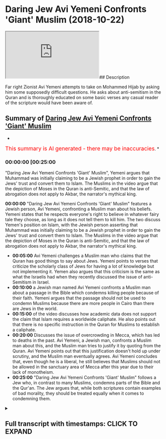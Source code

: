 # Daring Jew Avi Yemeni Confronts 'Giant' Muslim (2018-10-22)

<iframe loading='lazy' src='https://www.youtube.com/embed/h7Ak2oqNtQk'></iframe>## Description

Far right Zionist Avi Yemeni attempts to take on Mohammed Hijab by asking him some supposedly difficult questions. He asks about anti-semitism in the Quran and is thoroughly educated on some basic verses any casual reader of the scripture would have been aware of.

## Summary of [Daring Jew Avi Yemeni Confronts 'Giant' Muslim](https://www.youtube.com/watch?v=h7Ak2oqNtQk)

*

<span style="color:red; font-size:125%">This summary is AI generated - there may be inaccuracies</span>. \*

### <a onclick="modifyYTiframeseektime('1500')">00:00:00 \[00:25:00</a>

"Daring Jew Avi Yemeni Confronts 'Giant' Muslim", Yemeni argues that Muhammad was initially claiming to be a Jewish prophet in order to gain the Jews' trust and convert them to Islam. The Muslims in the video argue that the depiction of Moses in the Quran is anti-Semitic, and that the law of abrogation does not apply to Akbar, the narrator's mythical king.

**<a onclick="modifyYTiframeseektime('0')">00:00:00</a>**  "Daring Jew Avi Yemeni Confronts 'Giant' Muslim" features a Jewish person, Avi Yemeni, confronting a Muslim man about his beliefs. Yemeni states that he respects everyone's right to believe in whatever fairy tale they choose, as long as it does not tell them to kill him. The two discuss Yemen's position on Islam, with the Jewish person asserting that Muhammad was initially claiming to be a Jewish prophet in order to gain the Jews' trust and convert them to Islam. The Muslims in the video argue that the depiction of Moses in the Quran is anti-Semitic, and that the law of abrogation does not apply to Akbar, the narrator's mythical king.

*   **<a onclick="modifyYTiframeseektime('300')">00:05:00</a>**  Avi Yemeni challenges a Muslim man who claims that the Quran has good things to say about Jews. Yemeni points to verses that criticize the scholarly class of Jews for having a lot of knowledge but not implementing it. Yemen also argues that this criticism is the same as what the Israelis had when they recently discussed the issue of anti-Semitism in Israel.
*   **<a onclick="modifyYTiframeseektime('600')">00:10:00</a>**  a Jewish man named Avi Yemeni confronts a Muslim man about a passage in the Bible which condemns killing people because of their faith. Yemeni argues that the passage should not be used to condemn Muslims because there are more people in Cairo than there are Jews in the world.
*   **<a onclick="modifyYTiframeseektime('900')">00:15:00</a>** of the video discusses how academic data does not support the claim that Islam requires a worldwide caliphate. He also points out that there is no specific instruction in the Quran for Muslims to establish a caliphate.
*   **<a onclick="modifyYTiframeseektime('1200')">00:20:00</a>** Discusses the issue of overcrowding in Mecca, which has led to deaths in the past. Avi Yemeni, a Jewish man, confronts a Muslim man about this, and the Muslim man tries to justify it by quoting from the Quran. Avi Yemeni points out that this justification doesn't hold up under scrutiny, and the Muslim man eventually agrees. Avi Yemeni concludes that, even though he is a liberal, he still believes that Muslims should not be allowed in the sanctuary area of Mecca after this year due to their lack of monotheism.
*   **<a onclick="modifyYTiframeseektime('1500')">00:25:00</a>**  "Daring Jew Avi Yemeni Confronts 'Giant' Muslim" follows a Jew who, in contrast to many Muslims, condemns parts of the Bible and the Qur'an. The Jew argues that, while both scriptures contain examples of bad morality, they should be treated equally when it comes to condemning them.

<details><summary><h2>Full transcript with timestamps: CLICK TO EXPAND</h2></summary>

<a onclick="modifyYTiframeseektime('8)')">0:00:08 okay sorry lame or um so yeah okay I've</a> <a onclick="modifyYTiframeseektime('12)')">0:00:12 asked him a question yeah talk about one</a> <a onclick="modifyYTiframeseektime('15)')">0:00:15 aspect I'm proud of my culture excellent</a> <a onclick="modifyYTiframeseektime('17)')">0:00:17 time believe in God alright so you're so</a> <a onclick="modifyYTiframeseektime('19)')">0:00:19 you're your Jewish person why not you're</a> <a onclick="modifyYTiframeseektime('22)')">0:00:22 your Jew by I I respect everybody's</a> <a onclick="modifyYTiframeseektime('26)')">0:00:26 right to believe him whatever fairy tale</a> <a onclick="modifyYTiframeseektime('28)')">0:00:28 as long as your fairy tale doesn't tell</a> <a onclick="modifyYTiframeseektime('30)')">0:00:30 you to kill me no problem so okay I</a> <a onclick="modifyYTiframeseektime('33)')">0:00:33 haven't got a problem with that now I</a> <a onclick="modifyYTiframeseektime('35)')">0:00:35 know where you are in terms of morality</a> <a onclick="modifyYTiframeseektime('37)')">0:00:37 so in terms of objective morality we</a> <a onclick="modifyYTiframeseektime('40)')">0:00:40 can't say that you have a definite set</a> <a onclick="modifyYTiframeseektime('43)')">0:00:43 of moral principles that you adhere to</a> <a onclick="modifyYTiframeseektime('46)')">0:00:46 or do you within judeo-christian values</a> <a onclick="modifyYTiframeseektime('49)')">0:00:49 yep</a> <a onclick="modifyYTiframeseektime('49)')">0:00:49 okay so you do accept for example the</a> <a onclick="modifyYTiframeseektime('52)')">0:00:52 Old Testament as as divinely inspired on</a> <a onclick="modifyYTiframeseektime('55)')">0:00:55 our values as Western civilization is</a> <a onclick="modifyYTiframeseektime('58)')">0:00:58 founded on the Old Testament</a> <a onclick="modifyYTiframeseektime('60)')">0:01:00 so in one way or another I do but there</a> <a onclick="modifyYTiframeseektime('64)')">0:01:04 are parts of it that I find yeah I'm</a> <a onclick="modifyYTiframeseektime('66)')">0:01:06 sorry I'm not sure what your what your</a> <a onclick="modifyYTiframeseektime('68)')">0:01:08 particular stance is what I've seen you</a> <a onclick="modifyYTiframeseektime('70)')">0:01:10 I see you in conjunction with Tommy</a> <a onclick="modifyYTiframeseektime('73)')">0:01:13 Robinson that's how I got to know who</a> <a onclick="modifyYTiframeseektime('74)')">0:01:14 you were</a> <a onclick="modifyYTiframeseektime('75)')">0:01:15 that's what you kind of doing like a</a> <a onclick="modifyYTiframeseektime('76)')">0:01:16 rush are you it Tommy as well I you</a> <a onclick="modifyYTiframeseektime('78)')">0:01:18 match the cop or something yeah neither</a> <a onclick="modifyYTiframeseektime('80)')">0:01:20 ambassador cop if you go back to the</a> <a onclick="modifyYTiframeseektime('81)')">0:01:21 fray just on us on a public record but</a> <a onclick="modifyYTiframeseektime('83)')">0:01:23 here's what I'll say to you is that yes</a> <a onclick="modifyYTiframeseektime('85)')">0:01:25 I saw you in conjunction with that and</a> <a onclick="modifyYTiframeseektime('86)')">0:01:26 what it seems I'm not sure you can</a> <a onclick="modifyYTiframeseektime('88)')">0:01:28 obviously correct me if I'm wrong it</a> <a onclick="modifyYTiframeseektime('89)')">0:01:29 seems to me that your position is is it</a> <a onclick="modifyYTiframeseektime('91)')">0:01:31 anti Islam yeah yeah can I can I ask you</a> <a onclick="modifyYTiframeseektime('95)')">0:01:35 I'm not sure and once again I'm just</a> <a onclick="modifyYTiframeseektime('97)')">0:01:37 asking you to sortie okay no but yes</a> <a onclick="modifyYTiframeseektime('103)')">0:01:43 yeah so I was gonna ask you them no bum</a> <a onclick="modifyYTiframeseektime('106)')">0:01:46 if your if your position is anti Islam</a> <a onclick="modifyYTiframeseektime('109)')">0:01:49 that's not a problem I mean by</a> <a onclick="modifyYTiframeseektime('112)')">0:01:52 definition if you're something other</a> <a onclick="modifyYTiframeseektime('114)')">0:01:54 than Muslim you're going to disagree</a> <a onclick="modifyYTiframeseektime('115)')">0:01:55 with parts of Islam</a> <a onclick="modifyYTiframeseektime('116)')">0:01:56 can I ask you specifically what do you</a> <a onclick="modifyYTiframeseektime('119)')">0:01:59 find repugnant about Islam that you feel</a> <a onclick="modifyYTiframeseektime('122)')">0:02:02 like you need to address the the</a> <a onclick="modifyYTiframeseektime('124)')">0:02:04 anti-semitism okay go ahead so tell me</a> <a onclick="modifyYTiframeseektime('127)')">0:02:07 what you want particularly say you're</a> <a onclick="modifyYTiframeseektime('129)')">0:02:09 denying that Islam is anti-semitic well</a> <a onclick="modifyYTiframeseektime('131)')">0:02:11 the thing is you'd have to look at the</a> <a onclick="modifyYTiframeseektime('133)')">0:02:13 plan don't I got a medic I don't mean</a> <a onclick="modifyYTiframeseektime('136)')">0:02:16 well Moses is a semi hi nice Jew hatred</a> <a onclick="modifyYTiframeseektime('140)')">0:02:20 all right okay does the Quran declare</a> <a onclick="modifyYTiframeseektime('143)')">0:02:23 hatred for Moses your Moses in the Quran</a> <a onclick="modifyYTiframeseektime('146)')">0:02:26 is not the same as the Jewish noise no</a> <a onclick="modifyYTiframeseektime('148)')">0:02:28 problem but he was a bunny inside he was</a> <a onclick="modifyYTiframeseektime('150)')">0:02:30 a junior</a> <a onclick="modifyYTiframeseektime('155)')">0:02:35 because Moses for us is the most</a> <a onclick="modifyYTiframeseektime('157)')">0:02:37 commonly repeated oft repeated prophet</a> <a onclick="modifyYTiframeseektime('159)')">0:02:39 in the whole of the Quran</a> <a onclick="modifyYTiframeseektime('160)')">0:02:40 he's repeated in over 70% nominal sage</a> <a onclick="modifyYTiframeseektime('162)')">0:02:42 said he was a Jewish prophet yes and and</a> <a onclick="modifyYTiframeseektime('165)')">0:02:45 and you who the junior that Moses was</a> <a onclick="modifyYTiframeseektime('167)')">0:02:47 but Muhammad in the beginning was</a> <a onclick="modifyYTiframeseektime('169)')">0:02:49 claiming he was a Jewish prophet to try</a> <a onclick="modifyYTiframeseektime('171)')">0:02:51 get the Jews on to convert no problem</a> <a onclick="modifyYTiframeseektime('173)')">0:02:53 but why was he represented you reckon</a> <a onclick="modifyYTiframeseektime('175)')">0:02:55 that the depiction of Moses in the Quran</a> <a onclick="modifyYTiframeseektime('177)')">0:02:57 is is an anti-semitic one no ok thank</a> <a onclick="modifyYTiframeseektime('182)')">0:03:02 you very much so then to answer your</a> <a onclick="modifyYTiframeseektime('183)')">0:03:03 question then by extension</a> <a onclick="modifyYTiframeseektime('185)')">0:03:05 I'll say one of the heroes of Islam is a</a> <a onclick="modifyYTiframeseektime('187)')">0:03:07 Jew and not just one a new version that</a> <a onclick="modifyYTiframeseektime('190)')">0:03:10 your version of I'm I'm with you by I'm</a> <a onclick="modifyYTiframeseektime('194)')">0:03:14 just Oscar just answering your question</a> <a onclick="modifyYTiframeseektime('195)')">0:03:15 right if we're looking at all of the</a> <a onclick="modifyYTiframeseektime('197)')">0:03:17 Quran oh this is very lovely things</a> <a onclick="modifyYTiframeseektime('198)')">0:03:18 about Jews the more of abrogation tells</a> <a onclick="modifyYTiframeseektime('200)')">0:03:20 us that in the beginning he liked the</a> <a onclick="modifyYTiframeseektime('202)')">0:03:22 Jews later when he realized Guzzi your</a> <a onclick="modifyYTiframeseektime('206)')">0:03:26 prophet</a> <a onclick="modifyYTiframeseektime('206)')">0:03:26 okay well that tell me where it says</a> <a onclick="modifyYTiframeseektime('208)')">0:03:28 that in the beginning he liked the Jews</a> <a onclick="modifyYTiframeseektime('209)')">0:03:29 and later Eden if you look at the</a> <a onclick="modifyYTiframeseektime('211)')">0:03:31 historically but the plaque is by the</a> <a onclick="modifyYTiframeseektime('213)')">0:03:33 way do you know the law of abrogation</a> <a onclick="modifyYTiframeseektime('214)')">0:03:34 sorry sorry to cut you off there's a</a> <a onclick="modifyYTiframeseektime('216)')">0:03:36 verse in chapter 2 verse hundred and six</a> <a onclick="modifyYTiframeseektime('217)')">0:03:37 of the Quran - a from a it's a nun once</a> <a onclick="modifyYTiframeseektime('219)')">0:03:39 you hand it to your Hyneman hell with</a> <a onclick="modifyYTiframeseektime('220)')">0:03:40 you it only applies to a cam which are</a> <a onclick="modifyYTiframeseektime('223)')">0:03:43 rulings it does not apply to Akbar which</a> <a onclick="modifyYTiframeseektime('226)')">0:03:46 are narratives so here what you've</a> <a onclick="modifyYTiframeseektime('227)')">0:03:47 talked about abrogation which is</a> <a onclick="modifyYTiframeseektime('229)')">0:03:49 something people who don't know much</a> <a onclick="modifyYTiframeseektime('230)')">0:03:50 about Islam I'm not trying to say</a> <a onclick="modifyYTiframeseektime('231)')">0:03:51 specifically you use all the time the</a> <a onclick="modifyYTiframeseektime('234)')">0:03:54 law obligation only applies to legal</a> <a onclick="modifyYTiframeseektime('237)')">0:03:57 rulings it cannot apply it cannot they</a> <a onclick="modifyYTiframeseektime('239)')">0:03:59 cannot be a narrative the there</a> <a onclick="modifyYTiframeseektime('240)')">0:04:00 the rulings are pretty much fundamental</a> <a onclick="modifyYTiframeseektime('243)')">0:04:03 to the rebate let's not do that Sharia</a> <a onclick="modifyYTiframeseektime('246)')">0:04:06 problem I don't think you should be a</a> <a onclick="modifyYTiframeseektime('252)')">0:04:12 lot of talk knows a quick question you</a> <a onclick="modifyYTiframeseektime('254)')">0:04:14 can start this well that's that's a it's</a> <a onclick="modifyYTiframeseektime('257)')">0:04:17 a similar view to Timothy and in the</a> <a onclick="modifyYTiframeseektime('258)')">0:04:18 Bible which says that women are not</a> <a onclick="modifyYTiframeseektime('259)')">0:04:19 allowed to talk in there in the church</a> <a onclick="modifyYTiframeseektime('260)')">0:04:20 but I was going to say too much because</a> <a onclick="modifyYTiframeseektime('262)')">0:04:22 you were saying Muhammad could be</a> <a onclick="modifyYTiframeseektime('265)')">0:04:25 anti-semitic how do I say this not</a> <a onclick="modifyYTiframeseektime('266)')">0:04:26 bombers and Christians beatitude</a> <a onclick="modifyYTiframeseektime('268)')">0:04:28 everyone has the propensity to be let's</a> <a onclick="modifyYTiframeseektime('275)')">0:04:35 keep this keep this going well I was</a> <a onclick="modifyYTiframeseektime('276)')">0:04:36 going to say the Quran says something</a> <a onclick="modifyYTiframeseektime('277)')">0:04:37 really interesting about Jewish people</a> <a onclick="modifyYTiframeseektime('278)')">0:04:38 okay I'll tell you exactly what the</a> <a onclick="modifyYTiframeseektime('280)')">0:04:40 Quran says in the summary now that</a> <a onclick="modifyYTiframeseektime('281)')">0:04:41 interesting no no you're focusing on the</a> <a onclick="modifyYTiframeseektime('284)')">0:04:44 boring plot the plot and brother are</a> <a onclick="modifyYTiframeseektime('286)')">0:04:46 subjective well are you asking me a</a> <a onclick="modifyYTiframeseektime('287)')">0:04:47 question which is scriptural in nature</a> <a onclick="modifyYTiframeseektime('289)')">0:04:49 and I'm giving you the answer right the</a> <a onclick="modifyYTiframeseektime('290)')">0:04:50 Quran it says mini al-kitab in chapter 3</a> <a onclick="modifyYTiframeseektime('293)')">0:04:53 verse 75 that there are those of the</a> <a onclick="modifyYTiframeseektime('296)')">0:04:56 Jews and the Christians that you can</a> <a onclick="modifyYTiframeseektime('298)')">0:04:58 trust them and there are those who you</a> <a onclick="modifyYTiframeseektime('300)')">0:05:00 can trust in another verse in the same</a> <a onclick="modifyYTiframeseektime('301)')">0:05:01 surah it says later so I add they're not</a> <a onclick="modifyYTiframeseektime('302)')">0:05:02 all the same</a> <a onclick="modifyYTiframeseektime('303)')">0:05:03 that was the one first before it so in</a> <a onclick="modifyYTiframeseektime('305)')">0:05:05 other words the Quran attitude towards</a> <a onclick="modifyYTiframeseektime('307)')">0:05:07 Jews and Christians seems to be in line</a> <a onclick="modifyYTiframeseektime('309)')">0:05:09 with its attitude towards Muslims</a> <a onclick="modifyYTiframeseektime('311)')">0:05:11 because in the Quran chapter 35 of the</a> <a onclick="modifyYTiframeseektime('313)')">0:05:13 Quran it says minimum volume all in</a> <a onclick="modifyYTiframeseektime('315)')">0:05:15 every human who mocked us it and when</a> <a onclick="modifyYTiframeseektime('316)')">0:05:16 whom shall become bill hey rod that's a</a> <a onclick="modifyYTiframeseektime('319)')">0:05:19 hold on fear no problem so just just to</a> <a onclick="modifyYTiframeseektime('321)')">0:05:21 keep going</a> <a onclick="modifyYTiframeseektime('322)')">0:05:22 the Quran says that there are some</a> <a onclick="modifyYTiframeseektime('324)')">0:05:24 Muslims who are oppressive to themselves</a> <a onclick="modifyYTiframeseektime('326)')">0:05:26 and some of them which are on the middle</a> <a onclick="modifyYTiframeseektime('328)')">0:05:28 path and those who are excel likewise</a> <a onclick="modifyYTiframeseektime('331)')">0:05:31 the Quran says about the Jews and</a> <a onclick="modifyYTiframeseektime('332)')">0:05:32 Christians they're not all the same</a> <a onclick="modifyYTiframeseektime('333)')">0:05:33 there are some good of them and there</a> <a onclick="modifyYTiframeseektime('335)')">0:05:35 are some bad of them likewise the quran</a> <a onclick="modifyYTiframeseektime('337)')">0:05:37 makes that kind of has that sentiment to</a> <a onclick="modifyYTiframeseektime('339)')">0:05:39 all of humankind that humankind you find</a> <a onclick="modifyYTiframeseektime('341)')">0:05:41 good people and you find bite you find</a> <a onclick="modifyYTiframeseektime('342)')">0:05:42 trustworthy and you find untrustful so I</a> <a onclick="modifyYTiframeseektime('345)')">0:05:45 think if we're talking about the Quran</a> <a onclick="modifyYTiframeseektime('346)')">0:05:46 what we need to do is we need to look at</a> <a onclick="modifyYTiframeseektime('348)')">0:05:48 the text it's easy to say well Muslims</a> <a onclick="modifyYTiframeseektime('351)')">0:05:51 believe in this in Muslim and I would</a> <a onclick="modifyYTiframeseektime('352)')">0:05:52 agree with you avi right if you said to</a> <a onclick="modifyYTiframeseektime('354)')">0:05:54 me look Muslims are anti-semitic I would</a> <a onclick="modifyYTiframeseektime('356)')">0:05:56 say to some of the Muslims are</a> <a onclick="modifyYTiframeseektime('358)')">0:05:58 anti-semitic</a> <a onclick="modifyYTiframeseektime('359)')">0:05:59 now I did let's be honest yes a majority</a> <a onclick="modifyYTiframeseektime('361)')">0:06:01 you've been on any Muslim forum online</a> <a onclick="modifyYTiframeseektime('364)')">0:06:04 he might be right and depends on the</a> <a onclick="modifyYTiframeseektime('366)')">0:06:06 location I'm from Egypt okay in Egypt</a> <a onclick="modifyYTiframeseektime('369)')">0:06:09 anti</a> <a onclick="modifyYTiframeseektime('370)')">0:06:10 I would say anti-semitism is the default</a> <a onclick="modifyYTiframeseektime('372)')">0:06:12 position if you're not anti-semitic in</a> <a onclick="modifyYTiframeseektime('374)')">0:06:14 Egypt it's irregular whether you're a</a> <a onclick="modifyYTiframeseektime('376)')">0:06:16 nationalist or why is that it's because</a> <a onclick="modifyYTiframeseektime('378)')">0:06:18 of I will tell you spread the whole the</a> <a onclick="modifyYTiframeseektime('380)')">0:06:20 never else your question I can't my</a> <a onclick="modifyYTiframeseektime('381)')">0:06:21 piece yes yes no it's not a sign is if</a> <a onclick="modifyYTiframeseektime('383)')">0:06:23 I'm not saying that it's because of the</a> <a onclick="modifyYTiframeseektime('384)')">0:06:24 wars i ensued should be in the rock 1967</a> <a onclick="modifyYTiframeseektime('386)')">0:06:26 1973 these wars heights in the</a> <a onclick="modifyYTiframeseektime('388)')">0:06:28 anti-semitism but then on the flip side</a> <a onclick="modifyYTiframeseektime('391)')">0:06:31 the peace subject like the breaks it's</a> <a onclick="modifyYTiframeseektime('393)')">0:06:33 called summaries no no no no problem but</a> <a onclick="modifyYTiframeseektime('395)')">0:06:35 in no problem I I don't disagree with</a> <a onclick="modifyYTiframeseektime('397)')">0:06:37 history right history isn't something</a> <a onclick="modifyYTiframeseektime('399)')">0:06:39 which is that but what I'm saying to you</a> <a onclick="modifyYTiframeseektime('401)')">0:06:41 is that on the flip side you know you do</a> <a onclick="modifyYTiframeseektime('402)')">0:06:42 disagree with history because when it</a> <a onclick="modifyYTiframeseektime('403)')">0:06:43 comes to Israel I've seen let's not done</a> <a onclick="modifyYTiframeseektime('407)')">0:06:47 nothing that's not convolute the</a> <a onclick="modifyYTiframeseektime('408)')">0:06:48 discussion I piggy but you can't you've</a> <a onclick="modifyYTiframeseektime('409)')">0:06:49 made a pretty wrong statement that you</a> <a onclick="modifyYTiframeseektime('412)')">0:06:52 don't you don't disagree with history</a> <a onclick="modifyYTiframeseektime('414)')">0:06:54 but you actually do fundamentally maybe</a> <a onclick="modifyYTiframeseektime('419)')">0:06:59 it's because of my compounded ignorance</a> <a onclick="modifyYTiframeseektime('420)')">0:07:00 of vision you could you could illuminate</a> <a onclick="modifyYTiframeseektime('422)')">0:07:02 and educate and edify no problem but</a> <a onclick="modifyYTiframeseektime('424)')">0:07:04 what I'm saying to you is this having</a> <a onclick="modifyYTiframeseektime('426)')">0:07:06 you have to we have to stick to the</a> <a onclick="modifyYTiframeseektime('427)')">0:07:07 topic you saw you started off by talking</a> <a onclick="modifyYTiframeseektime('429)')">0:07:09 about anti-semitism inves in the</a> <a onclick="modifyYTiframeseektime('431)')">0:07:11 scriptures right yeah we talked about</a> <a onclick="modifyYTiframeseektime('433)')">0:07:13 verses of the Quran which explicitly</a> <a onclick="modifyYTiframeseektime('435)')">0:07:15 mentioned good things about Jewish</a> <a onclick="modifyYTiframeseektime('437)')">0:07:17 people I'll tell you some that don't</a> <a onclick="modifyYTiframeseektime('438)')">0:07:18 because I want to be balanced here I</a> <a onclick="modifyYTiframeseektime('440)')">0:07:20 don't want to be you know unbalanced it</a> <a onclick="modifyYTiframeseektime('442)')">0:07:22 talks about this Jewish scholarly class</a> <a onclick="modifyYTiframeseektime('444)')">0:07:24 in chapter 62 of the Quran hey lar yeah</a> <a onclick="modifyYTiframeseektime('446)')">0:07:26 I mean Luis Farah donkeys that have that</a> <a onclick="modifyYTiframeseektime('449)')">0:07:29 have scriptures on their backs</a> <a onclick="modifyYTiframeseektime('450)')">0:07:30 what does this mean the Quran makes a</a> <a onclick="modifyYTiframeseektime('452)')">0:07:32 criticism about Jewish scholars that</a> <a onclick="modifyYTiframeseektime('454)')">0:07:34 they have a lot of action they have a</a> <a onclick="modifyYTiframeseektime('457)')">0:07:37 lot of knowledge it says they have a lot</a> <a onclick="modifyYTiframeseektime('458)')">0:07:38 of knowledge but that they don't</a> <a onclick="modifyYTiframeseektime('459)')">0:07:39 implement that knowledge and by the way</a> <a onclick="modifyYTiframeseektime('461)')">0:07:41 it's really interesting about this</a> <a onclick="modifyYTiframeseektime('462)')">0:07:42 criticism avi is that it's the same</a> <a onclick="modifyYTiframeseektime('463)')">0:07:43 criticism that the Israelis had when</a> <a onclick="modifyYTiframeseektime('465)')">0:07:45 recently I was looking at her out it's</a> <a onclick="modifyYTiframeseektime('467)')">0:07:47 one of the Israeli newspapers that's</a> <a onclick="modifyYTiframeseektime('469)')">0:07:49 right let's just be fair guys are it is</a> <a onclick="modifyYTiframeseektime('471)')">0:07:51 not very is Rayleigh they and that's</a> <a onclick="modifyYTiframeseektime('473)')">0:07:53 your position as a right-wing but it's a</a> <a onclick="modifyYTiframeseektime('474)')">0:07:54 left-wing paper like very far live no</a> <a onclick="modifyYTiframeseektime('476)')">0:07:56 problem but it is a paper in Israel</a> <a onclick="modifyYTiframeseektime('478)')">0:07:58 hiding Jews no problem but they were</a> <a onclick="modifyYTiframeseektime('480)')">0:08:00 talking about they were talking about</a> <a onclick="modifyYTiframeseektime('481)')">0:08:01 something interesting there was at those</a> <a onclick="modifyYTiframeseektime('482)')">0:08:02 two you okay maybe to me yes objective</a> <a onclick="modifyYTiframeseektime('485)')">0:08:05 that was wrong was gonna say is that the</a> <a onclick="modifyYTiframeseektime('487)')">0:08:07 scholarly class because the clerics</a> <a onclick="modifyYTiframeseektime('490)')">0:08:10 referred to us the shah's in Israel yeah</a> <a onclick="modifyYTiframeseektime('492)')">0:08:12 all of them in Parliament in the Knesset</a> <a onclick="modifyYTiframeseektime('493)')">0:08:13 they refer to a shot but outside there's</a> <a onclick="modifyYTiframeseektime('495)')">0:08:15 a strongly cause of Jewish people they</a> <a onclick="modifyYTiframeseektime('497)')">0:08:17 have been criticized by their own</a> <a onclick="modifyYTiframeseektime('498)')">0:08:18 community for being exempt from the Army</a> <a onclick="modifyYTiframeseektime('501)')">0:08:21 yes Oh in fact the Quranic criticism of</a> <a onclick="modifyYTiframeseektime('503)')">0:08:23 the of the scholarly class of Jews is</a> <a onclick="modifyYTiframeseektime('505)')">0:08:25 the same as the Israeli one but you have</a> <a onclick="modifyYTiframeseektime('506)')">0:08:26 a lot of knowledge but you don't have</a> <a onclick="modifyYTiframeseektime('507)')">0:08:27 any action that you're not doing when</a> <a onclick="modifyYTiframeseektime('509)')">0:08:29 you're trying to me why that had let's</a> <a onclick="modifyYTiframeseektime('511)')">0:08:31 get back to the beginning that is it</a> <a onclick="modifyYTiframeseektime('512)')">0:08:32 doesn't which yeah this one where it</a> <a onclick="modifyYTiframeseektime('515)')">0:08:35 talks about yes and and it's not because</a> <a onclick="modifyYTiframeseektime('517)')">0:08:37 I get the argument all the time that</a> <a onclick="modifyYTiframeseektime('519)')">0:08:39 it's historic that's no historical is</a> <a onclick="modifyYTiframeseektime('520)')">0:08:40 that one in the future yes absolutely</a> <a onclick="modifyYTiframeseektime('522)')">0:08:42 this is we need to get rid of that no we</a> <a onclick="modifyYTiframeseektime('524)')">0:08:44 don't need to get rid of that because</a> <a onclick="modifyYTiframeseektime('525)')">0:08:45 what does have you for selling us in</a> <a onclick="modifyYTiframeseektime('526)')">0:08:46 explicit terms is that there will be a</a> <a onclick="modifyYTiframeseektime('529)')">0:08:49 war between Muslims and Jews by the way</a> <a onclick="modifyYTiframeseektime('531)')">0:08:51 to be fair and clear at that particular</a> <a onclick="modifyYTiframeseektime('533)')">0:08:53 time yes and this is an apocalyptic</a> <a onclick="modifyYTiframeseektime('535)')">0:08:55 hadith was talking about in the end of</a> <a onclick="modifyYTiframeseektime('537)')">0:08:57 times it's talking about in the day of</a> <a onclick="modifyYTiframeseektime('538)')">0:08:58 judgment now there will be a war between</a> <a onclick="modifyYTiframeseektime('540)')">0:09:00 Muslims and Jews or some Muslims and</a> <a onclick="modifyYTiframeseektime('542)')">0:09:02 some juice and then the tree will die</a> <a onclick="modifyYTiframeseektime('544)')">0:09:04 down a bit it doesn't say Sam no I'll</a> <a onclick="modifyYTiframeseektime('549)')">0:09:09 tell you what it says in there anything</a> <a onclick="modifyYTiframeseektime('550)')">0:09:10 it says that there's a tree called the</a> <a onclick="modifyYTiframeseektime('551)')">0:09:11 hot  \_\_  yep which is a tree it will</a> <a onclick="modifyYTiframeseektime('554)')">0:09:14 become animate it's an inanimate</a> <a onclick="modifyYTiframeseektime('555)')">0:09:15 creature which will come animate and it</a> <a onclick="modifyYTiframeseektime('557)')">0:09:17 will help him facilitate and guide</a> <a onclick="modifyYTiframeseektime('559)')">0:09:19 Muslims to be able to destroy that the</a> <a onclick="modifyYTiframeseektime('561)')">0:09:21 Jewish enemy that's all it is at that</a> <a onclick="modifyYTiframeseektime('563)')">0:09:23 particular time in the apocalyptic</a> <a onclick="modifyYTiframeseektime('565)')">0:09:25 period not in this is not a hadith</a> <a onclick="modifyYTiframeseektime('567)')">0:09:27 referencing yes like you said a passive</a> <a onclick="modifyYTiframeseektime('569)')">0:09:29 and so what do you think you don't think</a> <a onclick="modifyYTiframeseektime('573)')">0:09:33 we should get rid of that hadith that</a> <a onclick="modifyYTiframeseektime('574)')">0:09:34 talks about well I'm killing Jews let me</a> <a onclick="modifyYTiframeseektime('576)')">0:09:36 ask you a question right yes I don't</a> <a onclick="modifyYTiframeseektime('577)')">0:09:37 I'll be completely honest with you I'm a</a> <a onclick="modifyYTiframeseektime('579)')">0:09:39 traditionalist I'm a scriptural Eastwood</a> <a onclick="modifyYTiframeseektime('581)')">0:09:41 which means fundamentally that I believe</a> <a onclick="modifyYTiframeseektime('583)')">0:09:43 in the Quran and then I believe in the</a> <a onclick="modifyYTiframeseektime('585)')">0:09:45 authentic Sunna so I wouldn't ever you</a> <a onclick="modifyYTiframeseektime('587)')">0:09:47 would never catch me saying that we can</a> <a onclick="modifyYTiframeseektime('588)')">0:09:48 get rid of any authentic hadith just to</a> <a onclick="modifyYTiframeseektime('590)')">0:09:50 be completely honest but then I'll ask</a> <a onclick="modifyYTiframeseektime('592)')">0:09:52 you a question</a> <a onclick="modifyYTiframeseektime('592)')">0:09:52 you know Deuteronomy chapter 13 verses 6</a> <a onclick="modifyYTiframeseektime('594)')">0:09:54 to 10 it says if you have someone in</a> <a onclick="modifyYTiframeseektime('596)')">0:09:56 your home that were either a worker I'm</a> <a onclick="modifyYTiframeseektime('599)')">0:09:59 saying in Arabic Apple you know but it</a> <a onclick="modifyYTiframeseektime('601)')">0:10:01 says here let me just say if your</a> <a onclick="modifyYTiframeseektime('603)')">0:10:03 brother or your your son or your</a> <a onclick="modifyYTiframeseektime('604)')">0:10:04 daughter or your friend or your wife if</a> <a onclick="modifyYTiframeseektime('607)')">0:10:07 they entrust you with something yes and</a> <a onclick="modifyYTiframeseektime('609)')">0:10:09 they tell you enable to earlier Nora</a> <a onclick="modifyYTiframeseektime('612)')">0:10:12 will worship other gods yes then kill</a> <a onclick="modifyYTiframeseektime('614)')">0:10:14 them and stone them in their own homes</a> <a onclick="modifyYTiframeseektime('616)')">0:10:16 now this is in the Bible that our Torah</a> <a onclick="modifyYTiframeseektime('617)')">0:10:17 I can damn it you get rid of it ok</a> <a onclick="modifyYTiframeseektime('620)')">0:10:20 fantastic now go I want you to be</a> <a onclick="modifyYTiframeseektime('622)')">0:10:22 perfect</a> <a onclick="modifyYTiframeseektime('622)')">0:10:22 he said he saw such a he said he</a> <a onclick="modifyYTiframeseektime('624)')">0:10:24 condemns it if it in the Torah yes keep</a> <a onclick="modifyYTiframeseektime('627)')">0:10:27 it in the toy yes get rid of it and</a> <a onclick="modifyYTiframeseektime('629)')">0:10:29 happens it should be</a> <a onclick="modifyYTiframeseektime('632)')">0:10:32 my job job complete you know why because</a> <a onclick="modifyYTiframeseektime('636)')">0:10:36 for the first time I think in history in</a> <a onclick="modifyYTiframeseektime('638)')">0:10:38 your life you've condemned the different</a> <a onclick="modifyYTiframeseektime('640)')">0:10:40 scripture I'm very happy that now you've</a> <a onclick="modifyYTiframeseektime('641)')">0:10:41 heard that I can get not easy no no no</a> <a onclick="modifyYTiframeseektime('644)')">0:10:44 no I'm talking about scriptures in the</a> <a onclick="modifyYTiframeseektime('645)')">0:10:45 sack with the silent IV listen to me</a> <a onclick="modifyYTiframeseektime('647)')">0:10:47 happy have you perfect with the same</a> <a onclick="modifyYTiframeseektime('649)')">0:10:49 vigor that you have against talking</a> <a onclick="modifyYTiframeseektime('651)')">0:10:51 about the Quran and the hadith because</a> <a onclick="modifyYTiframeseektime('653)')">0:10:53 of its what you would refer to as</a> <a onclick="modifyYTiframeseektime('654)')">0:10:54 violent verses and we wouldn't disagree</a> <a onclick="modifyYTiframeseektime('655)')">0:10:55 our final verse in the Quran I want you</a> <a onclick="modifyYTiframeseektime('657)')">0:10:57 to use that same standard why I'm</a> <a onclick="modifyYTiframeseektime('660)')">0:11:00 condemning the Bible in the Old</a> <a onclick="modifyYTiframeseektime('661)')">0:11:01 Testament</a> <a onclick="modifyYTiframeseektime('662)')">0:11:02 no but enough there's nothing because</a> <a onclick="modifyYTiframeseektime('668)')">0:11:08 you don't see Jews killing Jews in the</a> <a onclick="modifyYTiframeseektime('671)')">0:11:11 net or Jews killing Muslims in the name</a> <a onclick="modifyYTiframeseektime('674)')">0:11:14 of the tour you don't say but it is just</a> <a onclick="modifyYTiframeseektime('676)')">0:11:16 Muslims targeting Jews anytime this and</a> <a onclick="modifyYTiframeseektime('679)')">0:11:19 he's a jihadi attack around the world</a> <a onclick="modifyYTiframeseektime('681)')">0:11:21 okay now it's good and they get the Jews</a> <a onclick="modifyYTiframeseektime('684)')">0:11:24 on the side of it I see what you're</a> <a onclick="modifyYTiframeseektime('686)')">0:11:26 saying avi I appreciate your coming from</a> <a onclick="modifyYTiframeseektime('689)')">0:11:29 there's two important problems one of</a> <a onclick="modifyYTiframeseektime('691)')">0:11:31 them is according to Pew Muslims account</a> <a onclick="modifyYTiframeseektime('693)')">0:11:33 for about 1.8 billion people which means</a> <a onclick="modifyYTiframeseektime('697)')">0:11:37 that they're about one-quarter going on</a> <a onclick="modifyYTiframeseektime('698)')">0:11:38 to according to them 2100 over one-third</a> <a onclick="modifyYTiframeseektime('701)')">0:11:41 of the world's population will be Muslim</a> <a onclick="modifyYTiframeseektime('702)')">0:11:42 one out of three people in the world</a> <a onclick="modifyYTiframeseektime('704)')">0:11:44 will be Muslim according to me now let</a> <a onclick="modifyYTiframeseektime('707)')">0:11:47 me just make the point and then you can</a> <a onclick="modifyYTiframeseektime('709)')">0:11:49 you can now Jews account for about 30</a> <a onclick="modifyYTiframeseektime('711)')">0:11:51 million people maximum there's maybe 20</a> <a onclick="modifyYTiframeseektime('713)')">0:11:53 million that means to say that there are</a> <a onclick="modifyYTiframeseektime('715)')">0:11:55 more people in Cairo and we're the</a> <a onclick="modifyYTiframeseektime('717)')">0:11:57 chosen one</a> <a onclick="modifyYTiframeseektime('718)')">0:11:58 no problem yeah you know now you're</a> <a onclick="modifyYTiframeseektime('719)')">0:11:59 going to scripture with the chosen one</a> <a onclick="modifyYTiframeseektime('720)')">0:12:00 no hey there are more people in Cairo</a> <a onclick="modifyYTiframeseektime('723)')">0:12:03 than there are Jews in the whole world</a> <a onclick="modifyYTiframeseektime('724)')">0:12:04 yep so it's a false comparison because</a> <a onclick="modifyYTiframeseektime('726)')">0:12:06 if you have more people what did you say</a> <a onclick="modifyYTiframeseektime('728)')">0:12:08 there's no baby yes yes about 20 million</a> <a onclick="modifyYTiframeseektime('730)')">0:12:10 people in Cairo yeah so what I was gonna</a> <a onclick="modifyYTiframeseektime('731)')">0:12:11 say is that it's a first comparison</a> <a onclick="modifyYTiframeseektime('733)')">0:12:13 because when you come if you have let me</a> <a onclick="modifyYTiframeseektime('736)')">0:12:16 just make a point then you can you can</a> <a onclick="modifyYTiframeseektime('737)')">0:12:17 come back if you have two billion people</a> <a onclick="modifyYTiframeseektime('739)')">0:12:19 you have two billion people in the world</a> <a onclick="modifyYTiframeseektime('741)')">0:12:21 versus 20 million yeah you're definitely</a> <a onclick="modifyYTiframeseektime('743)')">0:12:23 going to get more violence from the two</a> <a onclick="modifyYTiframeseektime('744)')">0:12:24 billion whatever face they're frogeye so</a> <a onclick="modifyYTiframeseektime('746)')">0:12:26 let me put this to you yes</a> <a onclick="modifyYTiframeseektime('747)')">0:12:27 let's let's agree on a number a</a> <a onclick="modifyYTiframeseektime('750)')">0:12:30 percentage of the two billion that</a> <a onclick="modifyYTiframeseektime('752)')">0:12:32 jihadi violent jihadist what give me a</a> <a onclick="modifyYTiframeseektime('755)')">0:12:35 number what</a> <a onclick="modifyYTiframeseektime('756)')">0:12:36 and I'm sorry I can't give you that I</a> <a onclick="modifyYTiframeseektime('759)')">0:12:39 don't know I don't know let's say let's</a> <a onclick="modifyYTiframeseektime('762)')">0:12:42 say 1% nope report doesn't shine well</a> <a onclick="modifyYTiframeseektime('768)')">0:12:48 okay let's get actual Isaac's point my</a> <a onclick="modifyYTiframeseektime('771)')">0:12:51 point here is that it's not the gross</a> <a onclick="modifyYTiframeseektime('775)')">0:12:55 number that counts</a> <a onclick="modifyYTiframeseektime('776)')">0:12:56 yes it's the fact that in no other</a> <a onclick="modifyYTiframeseektime('778)')">0:12:58 religion in no other religion do you</a> <a onclick="modifyYTiframeseektime('780)')">0:13:00 have even the matching percentage that</a> <a onclick="modifyYTiframeseektime('783)')">0:13:03 is killing and targeting others in the</a> <a onclick="modifyYTiframeseektime('786)')">0:13:06 name of the religion so also happy</a> <a onclick="modifyYTiframeseektime('789)')">0:13:09 what's the source for that what source</a> <a onclick="modifyYTiframeseektime('790)')">0:13:10 you have what evidence you have for this</a> <a onclick="modifyYTiframeseektime('792)')">0:13:12 for what for the point you've just made</a> <a onclick="modifyYTiframeseektime('794)')">0:13:14 because I can give you evidence just</a> <a onclick="modifyYTiframeseektime('796)')">0:13:16 from why I'm gonna say to you that's a</a> <a onclick="modifyYTiframeseektime('801)')">0:13:21 not an academic way of making I don't</a> <a onclick="modifyYTiframeseektime('804)')">0:13:24 need you to give me academia there is no</a> <a onclick="modifyYTiframeseektime('817)')">0:13:37 there is sure love the biggest point</a> <a onclick="modifyYTiframeseektime('821)')">0:13:41 don't have any reason no other religion</a> <a onclick="modifyYTiframeseektime('823)')">0:13:43 ah yes Jews we get that no problem yes</a> <a onclick="modifyYTiframeseektime('827)')">0:13:47 and obviously there are gonna be many</a> <a onclick="modifyYTiframeseektime('829)')">0:13:49 more violent ones because the numbers</a> <a onclick="modifyYTiframeseektime('831)')">0:13:51 but percentage come back so you have</a> <a onclick="modifyYTiframeseektime('834)')">0:13:54 capita yes because there is no</a> <a onclick="modifyYTiframeseektime('835)')">0:13:55 fundamental thing that teaches any other</a> <a onclick="modifyYTiframeseektime('837)')">0:13:57 religion to know probably I will tell</a> <a onclick="modifyYTiframeseektime('839)')">0:13:59 you something right if you look at the</a> <a onclick="modifyYTiframeseektime('841)')">0:14:01 book of Deuteronomy chapter 31 verses 18</a> <a onclick="modifyYTiframeseektime('844)')">0:14:04 and verses 32 it's very clear that there</a> <a onclick="modifyYTiframeseektime('847)')">0:14:07 is a there is a very clear command to</a> <a onclick="modifyYTiframeseektime('849)')">0:14:09 Moses to go into the village and the</a> <a onclick="modifyYTiframeseektime('851)')">0:14:11 Canaanite yes to go into the village if</a> <a onclick="modifyYTiframeseektime('853)')">0:14:13 the Canaanites were here today virgins</a> <a onclick="modifyYTiframeseektime('858)')">0:14:18 and take them as slaves exceptions very</a> <a onclick="modifyYTiframeseektime('860)')">0:14:20 easily becoming predated Islam maybe</a> <a onclick="modifyYTiframeseektime('866)')">0:14:26 yeah once thank you take the bottles all</a> <a onclick="modifyYTiframeseektime('869)')">0:14:29 know if it's historically happened is</a> <a onclick="modifyYTiframeseektime('872)')">0:14:32 right I condemn it it's a commander's</a> <a onclick="modifyYTiframeseektime('874)')">0:14:34 come on from God</a> <a onclick="modifyYTiframeseektime('875)')">0:14:35 according to the juice now if they were</a> <a onclick="modifyYTiframeseektime('877)')">0:14:37 kind of Knights today as yes I'm Alec</a> <a onclick="modifyYTiframeseektime('879)')">0:14:39 you're talking about the UM Alec people</a> <a onclick="modifyYTiframeseektime('880)')">0:14:40 Islam</a> <a onclick="modifyYTiframeseektime('882)')">0:14:42 if you're taught if they existed today</a> <a onclick="modifyYTiframeseektime('884)')">0:14:44 and Jews were targeting him I will be at</a> <a onclick="modifyYTiframeseektime('888)')">0:14:48 the front condemning him okay I like</a> <a onclick="modifyYTiframeseektime('890)')">0:14:50 that okay so let me go back see if you</a> <a onclick="modifyYTiframeseektime('893)')">0:14:53 relevant it doesn't you know I</a> <a onclick="modifyYTiframeseektime('895)')">0:14:55 appreciate you're  \_\_  tall it's</a> <a onclick="modifyYTiframeseektime('896)')">0:14:56 annoying I'm coming back so you go back</a> <a onclick="modifyYTiframeseektime('900)')">0:15:00 to the social extrapolation in terms of</a> <a onclick="modifyYTiframeseektime('902)')">0:15:02 in terms of raw data</a> <a onclick="modifyYTiframeseektime('904)')">0:15:04 okay raw data that we have in front of</a> <a onclick="modifyYTiframeseektime('905)')">0:15:05 mining yep in terms of raw data that we</a> <a onclick="modifyYTiframeseektime('909)')">0:15:09 pay for that coffee</a> <a onclick="modifyYTiframeseektime('911)')">0:15:11 oddly please think in the continuum</a> <a onclick="modifyYTiframeseektime('913)')">0:15:13 idlis Ali please in terms of raw data</a> <a onclick="modifyYTiframeseektime('916)')">0:15:16 that we have in front of us according to</a> <a onclick="modifyYTiframeseektime('919)')">0:15:19 that according to Daniel Pape who wrote</a> <a onclick="modifyYTiframeseektime('922)')">0:15:22 a book dying to in looking at the period</a> <a onclick="modifyYTiframeseektime('924)')">0:15:24 of time from 1980 up until it goes 2001</a> <a onclick="modifyYTiframeseektime('928)')">0:15:28 was the thirty-year period II looked at</a> <a onclick="modifyYTiframeseektime('929)')">0:15:29 ya and it's probably regarding academics</a> <a onclick="modifyYTiframeseektime('931)')">0:15:31 is probably the most accurate survey of</a> <a onclick="modifyYTiframeseektime('933)')">0:15:33 suicide bombers in in the in the in the</a> <a onclick="modifyYTiframeseektime('935)')">0:15:35 modern period and he said that in terms</a> <a onclick="modifyYTiframeseektime('937)')">0:15:37 of ratio the number one group of people</a> <a onclick="modifyYTiframeseektime('940)')">0:15:40 that did suicide bombing was the Tamil</a> <a onclick="modifyYTiframeseektime('942)')">0:15:42 Tigers that's that's his finding right</a> <a onclick="modifyYTiframeseektime('944)')">0:15:44 why he's was easy to put him what what</a> <a onclick="modifyYTiframeseektime('946)')">0:15:46 years what what he looks from 1980 until</a> <a onclick="modifyYTiframeseektime('948)')">0:15:48 another pure 2005 I think in 1982</a> <a onclick="modifyYTiframeseektime('950)')">0:15:50 telephone which is about 25 years yeah</a> <a onclick="modifyYTiframeseektime('951)')">0:15:51 so he looked at that period of time</a> <a onclick="modifyYTiframeseektime('953)')">0:15:53 which is pre obviously 911 and post yeah</a> <a onclick="modifyYTiframeseektime('957)')">0:15:57 yeah ok so here we're looking at very so</a> <a onclick="modifyYTiframeseektime('960)')">0:16:00 here the point is this is that when we</a> <a onclick="modifyYTiframeseektime('961)')">0:16:01 look at the academic data</a> <a onclick="modifyYTiframeseektime('962)')">0:16:02 yeah it doesn't substantiate your claim</a> <a onclick="modifyYTiframeseektime('964)')">0:16:04 it does because the Tamil Tigers and I</a> <a onclick="modifyYTiframeseektime('968)')">0:16:08 condemn any any do you know Ravi do you</a> <a onclick="modifyYTiframeseektime('971)')">0:16:11 know I've done all of you today yes but</a> <a onclick="modifyYTiframeseektime('974)')">0:16:14 the Tigers in a specific warzone is not</a> <a onclick="modifyYTiframeseektime('978)')">0:16:18 a suicide bomb in assess the war no I'm</a> <a onclick="modifyYTiframeseektime('981)')">0:16:21 condemning it no problem but what I'm</a> <a onclick="modifyYTiframeseektime('982)')">0:16:22 saying is the reason why you don't see</a> <a onclick="modifyYTiframeseektime('984)')">0:16:24 me out there taking up the cause of the</a> <a onclick="modifyYTiframeseektime('987)')">0:16:27 time because the fact is they are no</a> <a onclick="modifyYTiframeseektime('989)')">0:16:29 threat to us</a> <a onclick="modifyYTiframeseektime('990)')">0:16:30 here in the West ok so your focus is</a> <a onclick="modifyYTiframeseektime('993)')">0:16:33 that which is a threat it was your</a> <a onclick="modifyYTiframeseektime('995)')">0:16:35 religion call the fundamental basis of</a> <a onclick="modifyYTiframeseektime('999)')">0:16:39 it is an Islamic caliphate worldwide</a> <a onclick="modifyYTiframeseektime('1002)')">0:16:42 okay no they believed that one day</a> <a onclick="modifyYTiframeseektime('1004)')">0:16:44 that's your interpretation of that no</a> <a onclick="modifyYTiframeseektime('1005)')">0:16:45 what are you denying that yeah</a> <a onclick="modifyYTiframeseektime('1007)')">0:16:47 and the night that I don't think the</a> <a onclick="modifyYTiframeseektime('1008)')">0:16:48 fundamental no no I'm sorry</a> <a onclick="modifyYTiframeseektime('1012)')">0:16:52 okay fine not fundamental do you believe</a> <a onclick="modifyYTiframeseektime('1014)')">0:16:54 no no I I believe that the fundamental</a> <a onclick="modifyYTiframeseektime('1017)')">0:16:57 message of Islam no no forget the word</a> <a onclick="modifyYTiframeseektime('1019)')">0:16:59 fundamental like it I can see what yes</a> <a onclick="modifyYTiframeseektime('1021)')">0:17:01 yes I will tell you clearly right I will</a> <a onclick="modifyYTiframeseektime('1024)')">0:17:04 tell you clearly that I will tell you</a> <a onclick="modifyYTiframeseektime('1027)')">0:17:07 clearly lack I will tell you clearly</a> <a onclick="modifyYTiframeseektime('1029)')">0:17:09 there is no there was no specific</a> <a onclick="modifyYTiframeseektime('1033)')">0:17:13 instruction in the Quran and I dare</a> <a onclick="modifyYTiframeseektime('1035)')">0:17:15 anyone to define me there is no specific</a> <a onclick="modifyYTiframeseektime('1037)')">0:17:17 instruction in the Quran telling</a> <a onclick="modifyYTiframeseektime('1039)')">0:17:19 ordinary Muslim laymen to establish a</a> <a onclick="modifyYTiframeseektime('1042)')">0:17:22 caliphate and you can get you can give</a> <a onclick="modifyYTiframeseektime('1043)')">0:17:23 me the opposite so what I'm asking fine</a> <a onclick="modifyYTiframeseektime('1050)')">0:17:30 so yours you're denying yes I'm I'm not</a> <a onclick="modifyYTiframeseektime('1061)')">0:17:41 denying the existence of a Caliphate</a> <a onclick="modifyYTiframeseektime('1062)')">0:17:42 historically no no no there's a need for</a> <a onclick="modifyYTiframeseektime('1064)')">0:17:44 it or the need for it advantage of it I</a> <a onclick="modifyYTiframeseektime('1068)')">0:17:48 didn't ever say that right in the Quran</a> <a onclick="modifyYTiframeseektime('1070)')">0:17:50 it says you after your message yes one</a> <a onclick="modifyYTiframeseektime('1074)')">0:17:54 of I'm not gonna use the word</a> <a onclick="modifyYTiframeseektime('1075)')">0:17:55 fundamental so what you wanna well</a> <a onclick="modifyYTiframeseektime('1077)')">0:17:57 what's the message from an objective one</a> <a onclick="modifyYTiframeseektime('1079)')">0:17:59 of the things within Islam is to create</a> <a onclick="modifyYTiframeseektime('1082)')">0:18:02 everybody's are gonna have an active</a> <a onclick="modifyYTiframeseektime('1084)')">0:18:04 role every you know you saw like honey I</a> <a onclick="modifyYTiframeseektime('1086)')">0:18:06 mean here the stream has to have okay</a> <a onclick="modifyYTiframeseektime('1089)')">0:18:09 whether it's through violent jihad that</a> <a onclick="modifyYTiframeseektime('1097)')">0:18:17 the world needs to become a worldwide</a> <a onclick="modifyYTiframeseektime('1099)')">0:18:19 Caliphate well absolutely not I don't</a> <a onclick="modifyYTiframeseektime('1102)')">0:18:22 think that Sharia law should be imposed</a> <a onclick="modifyYTiframeseektime('1103)')">0:18:23 on everywhere every person especially</a> <a onclick="modifyYTiframeseektime('1105)')">0:18:25 non-muslims and the evidence affair and</a> <a onclick="modifyYTiframeseektime('1106)')">0:18:26 the evidence of that is in the Quran you</a> <a onclick="modifyYTiframeseektime('1108)')">0:18:28 know that the Quran says like Rafi</a> <a onclick="modifyYTiframeseektime('1109)')">0:18:29 knocked away in the rostrum in Hawaii</a> <a onclick="modifyYTiframeseektime('1111)')">0:18:31 that there's no compulsion in religion</a> <a onclick="modifyYTiframeseektime('1112)')">0:18:32 and when it talks about imposing the</a> <a onclick="modifyYTiframeseektime('1114)')">0:18:34 jewsí on the I'm getting there before</a> <a onclick="modifyYTiframeseektime('1116)')">0:18:36 you get them yeah anyways happy let's</a> <a onclick="modifyYTiframeseektime('1121)')">0:18:41 keep y'all have you was gonna say to you</a> <a onclick="modifyYTiframeseektime('1124)')">0:18:44 is that when it's all about imposing the</a> <a onclick="modifyYTiframeseektime('1125)')">0:18:45 jizya on Jewish people and Christian</a> <a onclick="modifyYTiframeseektime('1127)')">0:18:47 people in Chapter 9 verse 29 if you look</a> <a onclick="modifyYTiframeseektime('1129)')">0:18:49 at the top seed or the exegesis of one</a> <a onclick="modifyYTiframeseektime('1132)')">0:18:52 person could a Lakota be he says about</a> <a onclick="modifyYTiframeseektime('1135)')">0:18:55 this</a> <a onclick="modifyYTiframeseektime('1136)')">0:18:56 when you import jizya is just a tax 90</a> <a onclick="modifyYTiframeseektime('1139)')">0:18:59 okay tell me the opposite the G the tax</a> <a onclick="modifyYTiframeseektime('1141)')">0:19:01 is a part of it for the second-class</a> <a onclick="modifyYTiframeseektime('1143)')">0:19:03 citizen on every level okay hold on okay</a> <a onclick="modifyYTiframeseektime('1145)')">0:19:05 Mike Mike family everything well you</a> <a onclick="modifyYTiframeseektime('1148)')">0:19:08 know you know that you know how to build</a> <a onclick="modifyYTiframeseektime('1159)')">0:19:19 churches synagogues are his right to an</a> <a onclick="modifyYTiframeseektime('1163)')">0:19:23 extent you're talking about the Arabian</a> <a onclick="modifyYTiframeseektime('1165)')">0:19:25 Peninsula okay yes talking about the</a> <a onclick="modifyYTiframeseektime('1167)')">0:19:27 idea of being a dhimmi</a> <a onclick="modifyYTiframeseektime('1171)')">0:19:31 in in the Arabian plate in the Arabian</a> <a onclick="modifyYTiframeseektime('1174)')">0:19:34 Peninsula there were specific commands</a> <a onclick="modifyYTiframeseektime('1176)')">0:19:36 that yeah you can't build a church in</a> <a onclick="modifyYTiframeseektime('1177)')">0:19:37 the area because look people say you're</a> <a onclick="modifyYTiframeseektime('1180)')">0:19:40 not even allowed to go into Mecca as a</a> <a onclick="modifyYTiframeseektime('1181)')">0:19:41 non-muslim did you know this uh-huh I</a> <a onclick="modifyYTiframeseektime('1183)')">0:19:43 neither let me tell you why okay do you</a> <a onclick="modifyYTiframeseektime('1186)')">0:19:46 know that in Mecca now and when we go</a> <a onclick="modifyYTiframeseektime('1188)')">0:19:48 there now yeah I've been there you know</a> <a onclick="modifyYTiframeseektime('1189)')">0:19:49 I got video online if you want to see me</a> <a onclick="modifyYTiframeseektime('1191)')">0:19:51 going to Mecca interesting can I come</a> <a onclick="modifyYTiframeseektime('1192)')">0:19:52 with you to Mecca no yeah unless you yes</a> <a onclick="modifyYTiframeseektime('1195)')">0:19:55 you can actually on one condition</a> <a onclick="modifyYTiframeseektime('1197)')">0:19:57 now let me tell you something right</a> <a onclick="modifyYTiframeseektime('1201)')">0:20:01 it's a city which is quite small there's</a> <a onclick="modifyYTiframeseektime('1202)')">0:20:02 about 3 million people that go there</a> <a onclick="modifyYTiframeseektime('1204)')">0:20:04 every year yeah now people die being</a> <a onclick="modifyYTiframeseektime('1206)')">0:20:06 trampled over and things like yeah and</a> <a onclick="modifyYTiframeseektime('1208)')">0:20:08 the reason why they died is because of</a> <a onclick="modifyYTiframeseektime('1209)')">0:20:09 overpopulation overcrowding way to</a> <a onclick="modifyYTiframeseektime('1218)')">0:20:18 justify every sorry let me tell me let</a> <a onclick="modifyYTiframeseektime('1245)')">0:20:45 me make your life easier I'll give you a</a> <a onclick="modifyYTiframeseektime('1247)')">0:20:47 verse in the Quran that gives you a</a> <a onclick="modifyYTiframeseektime('1248)')">0:20:48 reason yes it says in the Melman Melman</a> <a onclick="modifyYTiframeseektime('1251)')">0:20:51 sure clean energy soon fell a horrible</a> <a onclick="modifyYTiframeseektime('1253)')">0:20:53 Masjid al-haram about the a Mahathir it</a> <a onclick="modifyYTiframeseektime('1255)')">0:20:55 says that the certainly the polytheists</a> <a onclick="modifyYTiframeseektime('1257)')">0:20:57 are impure</a> <a onclick="modifyYTiframeseektime('1258)')">0:20:58 so they should not be allowed in the</a> <a onclick="modifyYTiframeseektime('1260)')">0:21:00 sanctuary after this year what does it</a> <a onclick="modifyYTiframeseektime('1262)')">0:21:02 mean to be impure as a policy there's</a> <a onclick="modifyYTiframeseektime('1264)')">0:21:04 two opinions one opinion is that they</a> <a onclick="modifyYTiframeseektime('1266)')">0:21:06 are impure</a> <a onclick="modifyYTiframeseektime('1267)')">0:21:07 in the sense that they they are not</a> <a onclick="modifyYTiframeseektime('1268)')">0:21:08 Muslims they are not monotheists and</a> <a onclick="modifyYTiframeseektime('1270)')">0:21:10 this is the strongest opinion so someone</a> <a onclick="modifyYTiframeseektime('1272)')">0:21:12 who does not have monotheism should not</a> <a onclick="modifyYTiframeseektime('1275)')">0:21:15 come into the sanctuary where there is</a> <a onclick="modifyYTiframeseektime('1277)')">0:21:17 monotheism this is the explanation I</a> <a onclick="modifyYTiframeseektime('1279)')">0:21:19 apologize about it saying that this</a> <a onclick="modifyYTiframeseektime('1282)')">0:21:22 particular sanctuary</a> <a onclick="modifyYTiframeseektime('1318)')">0:21:58 I'm not a liberal brother I have you</a> <a onclick="modifyYTiframeseektime('1321)')">0:22:01 look at me look at me</a> <a onclick="modifyYTiframeseektime('1322)')">0:22:02 I'm not a philosophical liberal yeah so</a> <a onclick="modifyYTiframeseektime('1324)')">0:22:04 in my estimation if this goes no problem</a> <a onclick="modifyYTiframeseektime('1363)')">0:22:43 here's why I say to you guys and I want</a> <a onclick="modifyYTiframeseektime('1364)')">0:22:44 to say openly I don't want to seem like</a> <a onclick="modifyYTiframeseektime('1365)')">0:22:45 an apologist I'm going to give you their</a> <a onclick="modifyYTiframeseektime('1368)')">0:22:48 hand like an apple and I'm very funny</a> <a onclick="modifyYTiframeseektime('1373)')">0:22:53 here's what I'll say to them yeah I'll</a> <a onclick="modifyYTiframeseektime('1375)')">0:22:55 say to you generally speaking number one</a> <a onclick="modifyYTiframeseektime('1377)')">0:22:57 my premise is not philosophical</a> <a onclick="modifyYTiframeseektime('1378)')">0:22:58 liberalism so if you think that there</a> <a onclick="modifyYTiframeseektime('1381)')">0:23:01 are some things because you said</a> <a onclick="modifyYTiframeseektime('1382)')">0:23:02 yourself I believe in like the</a> <a onclick="modifyYTiframeseektime('1383)')">0:23:03 judeo-christian Western you say usually</a> <a onclick="modifyYTiframeseektime('1385)')">0:23:05 use the word Western a philosophical</a> <a onclick="modifyYTiframeseektime('1387)')">0:23:07 framework I don't believe in that I</a> <a onclick="modifyYTiframeseektime('1389)')">0:23:09 believe in that why do you leave me out</a> <a onclick="modifyYTiframeseektime('1390)')">0:23:10 now I don't need to believe in that to</a> <a onclick="modifyYTiframeseektime('1392)')">0:23:12 live it</a> <a onclick="modifyYTiframeseektime('1395)')">0:23:15 brother please let me let me let me let</a> <a onclick="modifyYTiframeseektime('1397)')">0:23:17 me correct him join yes</a> <a onclick="modifyYTiframeseektime('1399)')">0:23:19 Ivy according to liberalism itself I can</a> <a onclick="modifyYTiframeseektime('1402)')">0:23:22 believe in whatever I won so long as I</a> <a onclick="modifyYTiframeseektime('1404)')">0:23:24 don't harm you you know what I love</a> <a onclick="modifyYTiframeseektime('1405)')">0:23:25 about that is yes use Weston ideals -</a> <a onclick="modifyYTiframeseektime('1408)')">0:23:28 yes justify IV no problem I'm gonna say</a> <a onclick="modifyYTiframeseektime('1416)')">0:23:36 to you if you are true liberal yes</a> <a onclick="modifyYTiframeseektime('1417)')">0:23:37 I'm not real able also wherever you are</a> <a onclick="modifyYTiframeseektime('1419)')">0:23:39 I don't care if you if you believe in</a> <a onclick="modifyYTiframeseektime('1420)')">0:23:40 philosophical liberalism what is your</a> <a onclick="modifyYTiframeseektime('1421)')">0:23:41 base why is your parent so am I speaking</a> <a onclick="modifyYTiframeseektime('1422)')">0:23:42 to you seem to be just hiding if you</a> <a onclick="modifyYTiframeseektime('1424)')">0:23:44 live in the West</a> <a onclick="modifyYTiframeseektime('1425)')">0:23:45 yes wisdom values that I said well</a> <a onclick="modifyYTiframeseektime('1428)')">0:23:48 Weston values are liberalism as far as</a> <a onclick="modifyYTiframeseektime('1430)')">0:23:50 I'm present okay fine no so frequently</a> <a onclick="modifyYTiframeseektime('1432)')">0:23:52 is now you don't accept him yes no I</a> <a onclick="modifyYTiframeseektime('1434)')">0:23:54 don't accept that is an ultimate truth</a> <a onclick="modifyYTiframeseektime('1437)')">0:23:57 especially outcome first his Lanka no</a> <a onclick="modifyYTiframeseektime('1439)')">0:23:59 doubt about it in my mind</a> <a onclick="modifyYTiframeseektime('1440)')">0:24:00 no da ba Dei my ya know da ba de in my</a> <a onclick="modifyYTiframeseektime('1444)')">0:24:04 mind I will say can you understand why</a> <a onclick="modifyYTiframeseektime('1446)')">0:24:06 people want to say to you then get out</a> <a onclick="modifyYTiframeseektime('1499)')">0:24:59 my hobby</a> <a onclick="modifyYTiframeseektime('1507)')">0:25:07 listen to me here's why else is my final</a> <a onclick="modifyYTiframeseektime('1513)')">0:25:13 step I'm gonna live up to this right I'm</a> <a onclick="modifyYTiframeseektime('1516)')">0:25:16 gonna I'm gonna say to you that me if</a> <a onclick="modifyYTiframeseektime('1519)')">0:25:19 you're gonna talk to on a philosophical</a> <a onclick="modifyYTiframeseektime('1520)')">0:25:20 level and you want to see what parts of</a> <a onclick="modifyYTiframeseektime('1522)')">0:25:22 the Koran we should pour on court take</a> <a onclick="modifyYTiframeseektime('1524)')">0:25:24 out I am only concerned all I'm only</a> <a onclick="modifyYTiframeseektime('1527)')">0:25:27 concerned with my discourse yes about</a> <a onclick="modifyYTiframeseektime('1529)')">0:25:29 statements and questions which have</a> <a onclick="modifyYTiframeseektime('1532)')">0:25:32 creedal disproving implications okay now</a> <a onclick="modifyYTiframeseektime('1536)')">0:25:36 if you don't have anything like all</a> <a onclick="modifyYTiframeseektime('1537)')">0:25:37 you're doing now is applying liberal</a> <a onclick="modifyYTiframeseektime('1539)')">0:25:39 Western value judgments and say I don't</a> <a onclick="modifyYTiframeseektime('1541)')">0:25:41 like this that's to be on I haven't</a> <a onclick="modifyYTiframeseektime('1546)')">0:25:46 disagreed with you on that one</a> <a onclick="modifyYTiframeseektime('1547)')">0:25:47 while say Chu is this if it doesn't have</a> <a onclick="modifyYTiframeseektime('1550)')">0:25:50 treat all this point being is here's</a> <a onclick="modifyYTiframeseektime('1565)')">0:26:05 here's why I think you should stand</a> <a onclick="modifyYTiframeseektime('1566)')">0:26:06 I appreciate two things you done today</a> <a onclick="modifyYTiframeseektime('1568)')">0:26:08 yes you condemned parts of the Old</a> <a onclick="modifyYTiframeseektime('1570)')">0:26:10 Testament based on your idea of morality</a> <a onclick="modifyYTiframeseektime('1572)')">0:26:12 yeah that's good</a> <a onclick="modifyYTiframeseektime('1573)')">0:26:13 you're you condemned parts off in</a> <a onclick="modifyYTiframeseektime('1575)')">0:26:15 general the Bible right and you said</a> <a onclick="modifyYTiframeseektime('1576)')">0:26:16 that is relevant also the rabbi he said</a> <a onclick="modifyYTiframeseektime('1580)')">0:26:20 so here is not it's not you by religion</a> <a onclick="modifyYTiframeseektime('1583)')">0:26:23 here's the point here's the point why I</a> <a onclick="modifyYTiframeseektime('1585)')">0:26:25 think you should do I advise you if you</a> <a onclick="modifyYTiframeseektime('1587)')">0:26:27 want to apply a morally coherent</a> <a onclick="modifyYTiframeseektime('1589)')">0:26:29 standard yeah you should be as active</a> <a onclick="modifyYTiframeseektime('1591)')">0:26:31 you should be as active you should be</a> <a onclick="modifyYTiframeseektime('1595)')">0:26:35 can you give away</a> <a onclick="modifyYTiframeseektime('1599)')">0:26:39 you should be as active in condemning</a> <a onclick="modifyYTiframeseektime('1602)')">0:26:42 bit biblical scripture as you are</a> <a onclick="modifyYTiframeseektime('1606)')">0:26:46 condemning the Quranic scripture III</a> <a onclick="modifyYTiframeseektime('1608)')">0:26:48 want to see that check 9 man Jew stop</a> <a onclick="modifyYTiframeseektime('1611)')">0:26:51 flying planes into buildings while I</a> <a onclick="modifyYTiframeseektime('1613)')">0:26:53 leave them with you ok</a>

</details>
